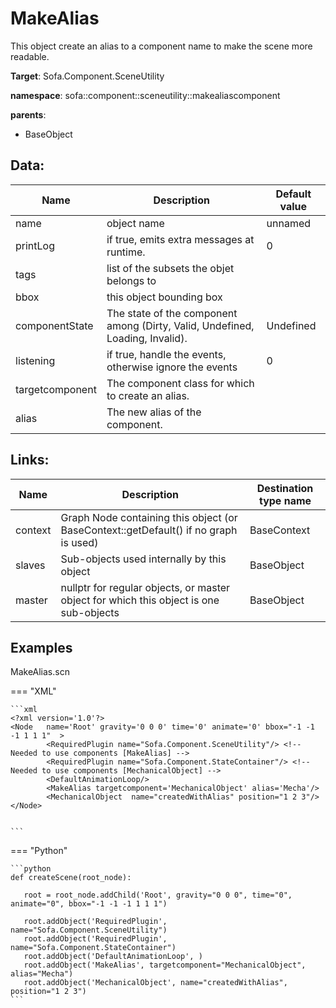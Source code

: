 # MakeAlias

This object create an alias to a component name to make the scene more readable. 


__Target__: Sofa.Component.SceneUtility

__namespace__: sofa::component::sceneutility::makealiascomponent

__parents__:

- BaseObject

## Data: 

<table>
    <thead>
        <tr>
            <th>Name</th>
            <th>Description</th>
            <th>Default value</th>
        </tr>
    </thead>
    <tbody>
	<tr>
		<td>name</td>
		<td>
object name
		</td>
		<td>unnamed</td>
	</tr>
	<tr>
		<td>printLog</td>
		<td>
if true, emits extra messages at runtime.
		</td>
		<td>0</td>
	</tr>
	<tr>
		<td>tags</td>
		<td>
list of the subsets the objet belongs to
		</td>
		<td></td>
	</tr>
	<tr>
		<td>bbox</td>
		<td>
this object bounding box
		</td>
		<td></td>
	</tr>
	<tr>
		<td>componentState</td>
		<td>
The state of the component among (Dirty, Valid, Undefined, Loading, Invalid).
		</td>
		<td>Undefined</td>
	</tr>
	<tr>
		<td>listening</td>
		<td>
if true, handle the events, otherwise ignore the events
		</td>
		<td>0</td>
	</tr>
	<tr>
		<td>targetcomponent</td>
		<td>
The component class for which to create an alias.
		</td>
		<td></td>
	</tr>
	<tr>
		<td>alias</td>
		<td>
The new alias of the component.
		</td>
		<td></td>
	</tr>

</tbody>
</table>

## Links: 


| Name | Description | Destination type name |
| ---- | ----------- | --------------------- |
|context|Graph Node containing this object (or BaseContext::getDefault() if no graph is used)|BaseContext|
|slaves|Sub-objects used internally by this object|BaseObject|
|master|nullptr for regular objects, or master object for which this object is one sub-objects|BaseObject|

## Examples 

MakeAlias.scn

=== "XML"

    ```xml
    <?xml version='1.0'?>                                               
    <Node 	name='Root' gravity='0 0 0' time='0' animate='0' bbox="-1 -1 -1 1 1 1"  >   
            <RequiredPlugin name="Sofa.Component.SceneUtility"/> <!-- Needed to use components [MakeAlias] -->
            <RequiredPlugin name="Sofa.Component.StateContainer"/> <!-- Needed to use components [MechanicalObject] -->
            <DefaultAnimationLoop/>
            <MakeAlias targetcomponent='MechanicalObject' alias='Mecha'/>    
            <MechanicalObject  name="createdWithAlias" position="1 2 3"/>    
    </Node>                                                             
    

    ```

=== "Python"

    ```python
    def createScene(root_node):

       root = root_node.addChild('Root', gravity="0 0 0", time="0", animate="0", bbox="-1 -1 -1 1 1 1")

       root.addObject('RequiredPlugin', name="Sofa.Component.SceneUtility")
       root.addObject('RequiredPlugin', name="Sofa.Component.StateContainer")
       root.addObject('DefaultAnimationLoop', )
       root.addObject('MakeAlias', targetcomponent="MechanicalObject", alias="Mecha")
       root.addObject('MechanicalObject', name="createdWithAlias", position="1 2 3")
    ```

